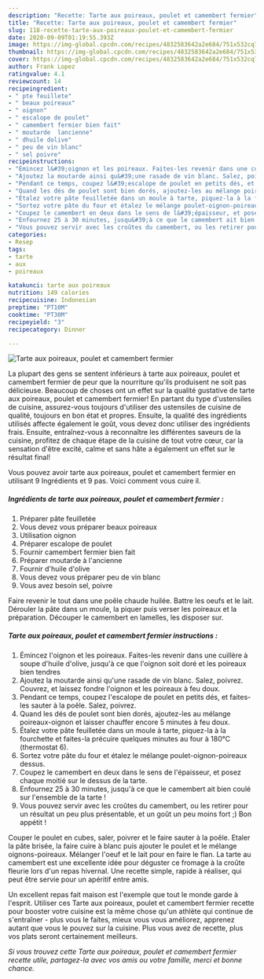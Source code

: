 ```yaml
---
description: "Recette: Tarte aux poireaux, poulet et camembert fermier"
title: "Recette: Tarte aux poireaux, poulet et camembert fermier"
slug: 118-recette-tarte-aux-poireaux-poulet-et-camembert-fermier
date: 2020-09-09T01:19:55.393Z
image: https://img-global.cpcdn.com/recipes/4832583642a2e684/751x532cq70/tarte-aux-poireaux-poulet-et-camembert-fermier-photo-principale-de-la-recette.jpg
thumbnail: https://img-global.cpcdn.com/recipes/4832583642a2e684/751x532cq70/tarte-aux-poireaux-poulet-et-camembert-fermier-photo-principale-de-la-recette.jpg
cover: https://img-global.cpcdn.com/recipes/4832583642a2e684/751x532cq70/tarte-aux-poireaux-poulet-et-camembert-fermier-photo-principale-de-la-recette.jpg
author: Frank Lopez
ratingvalue: 4.1
reviewcount: 14
recipeingredient:
- " pte feuillete"
- " beaux poireaux"
- " oignon"
- " escalope de poulet"
- " camembert fermier bien fait"
- " moutarde  lancienne"
- " dhuile dolive"
- " peu de vin blanc"
- " sel poivre"
recipeinstructions:
- "Émincez l&#39;oignon et les poireaux. Faites-les revenir dans une cuillère à soupe d&#39;huile d&#39;olive, jusqu&#39;à ce que l&#39;oignon soit doré et les poireaux bien tendres"
- "Ajoutez la moutarde ainsi qu&#39;une rasade de vin blanc. Salez, poivrez. Couvrez, et laissez fondre l&#39;oignon et les poireaux à feu doux."
- "Pendant ce temps, coupez l&#39;escalope de poulet en petits dés, et faites-les sauter à la poêle. Salez, poivrez."
- "Quand les dés de poulet sont bien dorés, ajoutez-les au mélange poireaux-oignon et laisser chauffer encore 5 minutes à feu doux."
- "Étalez votre pâte feuilletée dans un moule à tarte, piquez-la à la fourchette et faites-la précuire quelques minutes au four à 180°C (thermostat 6)."
- "Sortez votre pâte du four et étalez le mélange poulet-oignon-poireaux dessus."
- "Coupez le camembert en deux dans le sens de l&#39;épaisseur, et posez chaque moitié sur le dessus de la tarte."
- "Enfournez 25 à 30 minutes, jusqu&#39;à ce que le camembert ait bien coulé sur l&#39;ensemble de la tarte !"
- "Vous pouvez servir avec les croûtes du camembert, ou les retirer pour un résultat un peu plus présentable, et un goût un peu moins fort ;) Bon appétit !"
categories:
- Resep
tags:
- tarte
- aux
- poireaux

katakunci: tarte aux poireaux 
nutrition: 149 calories
recipecuisine: Indonesian
preptime: "PT10M"
cooktime: "PT30M"
recipeyield: "3"
recipecategory: Dinner

---
```



![Tarte aux poireaux, poulet et camembert fermier](https://img-global.cpcdn.com/recipes/4832583642a2e684/751x532cq70/tarte-aux-poireaux-poulet-et-camembert-fermier-photo-principale-de-la-recette.jpg)

La plupart des gens se sentent inférieurs à tarte aux poireaux, poulet et camembert fermier de peur que la nourriture qu'ils produisent ne soit pas délicieuse. Beaucoup de choses ont un effet sur la qualité gustative de tarte aux poireaux, poulet et camembert fermier! En partant du type d'ustensiles de cuisine, assurez-vous toujours d'utiliser des ustensiles de cuisine de qualité, toujours en bon état et propres. Ensuite, la qualité des ingrédients utilisés affecte également le goût, vous devez donc utiliser des ingrédients frais. Ensuite, entraînez-vous à reconnaître les différentes saveurs de la cuisine, profitez de chaque étape de la cuisine de tout votre cœur, car la sensation d'être excité, calme et sans hâte a également un effet sur le résultat final!

<!--inarticleads1-->

Vous pouvez avoir tarte aux poireaux, poulet et camembert fermier en utilisant 9 Ingrédients et 9 pas. Voici comment vous cuire il.

##### Ingrédients de tarte aux poireaux, poulet et camembert fermier :

1. Préparer  pâte feuilletée
1. Vous devez vous préparer  beaux poireaux
1. Utilisation  oignon
1. Préparer  escalope de poulet
1. Fournir  camembert fermier bien fait
1. Préparer  moutarde à l&#39;ancienne
1. Fournir  d&#39;huile d&#39;olive
1. Vous devez vous préparer  peu de vin blanc
1. Vous avez besoin  sel, poivre


Faire revenir le tout dans une poêle chaude huilée. Battre les oeufs et le lait. Dérouler la pâte dans un moule, la piquer puis verser les poireaux et la préparation. Découper le camembert en lamelles, les disposer sur. 

<!--inarticleads2-->

##### Tarte aux poireaux, poulet et camembert fermier instructions :

1. Émincez l&#39;oignon et les poireaux. Faites-les revenir dans une cuillère à soupe d&#39;huile d&#39;olive, jusqu&#39;à ce que l&#39;oignon soit doré et les poireaux bien tendres
1. Ajoutez la moutarde ainsi qu&#39;une rasade de vin blanc. Salez, poivrez. Couvrez, et laissez fondre l&#39;oignon et les poireaux à feu doux.
1. Pendant ce temps, coupez l&#39;escalope de poulet en petits dés, et faites-les sauter à la poêle. Salez, poivrez.
1. Quand les dés de poulet sont bien dorés, ajoutez-les au mélange poireaux-oignon et laisser chauffer encore 5 minutes à feu doux.
1. Étalez votre pâte feuilletée dans un moule à tarte, piquez-la à la fourchette et faites-la précuire quelques minutes au four à 180°C (thermostat 6).
1. Sortez votre pâte du four et étalez le mélange poulet-oignon-poireaux dessus.
1. Coupez le camembert en deux dans le sens de l&#39;épaisseur, et posez chaque moitié sur le dessus de la tarte.
1. Enfournez 25 à 30 minutes, jusqu&#39;à ce que le camembert ait bien coulé sur l&#39;ensemble de la tarte !
1. Vous pouvez servir avec les croûtes du camembert, ou les retirer pour un résultat un peu plus présentable, et un goût un peu moins fort ;) Bon appétit !


Couper le poulet en cubes, saler, poivrer et le faire sauter à la poêle. Etaler la pâte brisée, la faire cuire à blanc puis ajouter le poulet et le mélange oignons-poireaux. Mélanger l&#39;oeuf et le lait pour en faire le flan. La tarte au camembert est une excellente idée pour déguster ce fromage à la croûte fleurie lors d&#39;un repas hivernal. Une recette simple, rapide à réaliser, qui peut être servie pour un apéritif entre amis. 

<!--inarticleads1-->

<p>
Un excellent repas fait maison est l'exemple que tout le monde garde à l'esprit. Utiliser ces Tarte aux poireaux, poulet et camembert fermier recette pour booster votre cuisine est la même chose qu'un athlète qui continue de s'entraîner - plus vous le faites, mieux vous vous améliorez, apprenez autant que vous le pouvez sur la cuisine. Plus vous avez de recette, plus vos plats seront certainement meilleurs.
</p>

<p>
<i>Si vous trouvez cette Tarte aux poireaux, poulet et camembert fermier recette utile, partagez-la avec vos amis ou votre famille, merci et bonne chance.</i>
</p>
